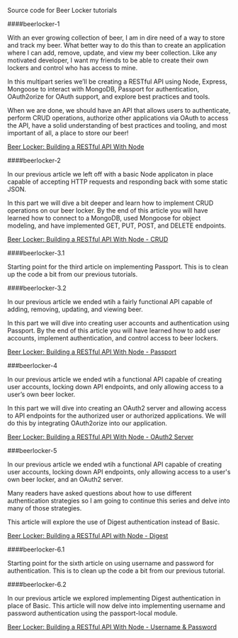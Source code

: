 Source code for Beer Locker tutorials

####beerlocker-1

With an ever growing collection of beer, I am in dire need of a way to store and track my beer. What better way to do this than to create an application where I can add, remove, update, and view my beer collection. Like any motivated developer, I want my friends to be able to create their own lockers and control who has access to mine.

In this multipart series we’ll be creating a RESTful API using Node, Express, Mongoose to interact with MongoDB, Passport for authentication, OAuth2orize for OAuth support, and explore best practices and tools.

When we are done, we should have an API that allows users to authenticate, perform CRUD operations, authorize other applications via OAuth to access the API, have a solid understanding of best practices and tooling, and most important of all, a place to store our beer!

[Beer Locker: Building a RESTful API With Node](http://scottksmith.com/blog/2014/05/02/building-restful-apis-with-node/)

####beerlocker-2

In our previous article we left off with a basic Node applicaton in place capable of accepting HTTP requests and responding back with some static JSON.

In this part we will dive a bit deeper and learn how to implement CRUD operations on our beer locker. By the end of this article you will have learned how to connect to a MongoDB, used Mongoose for object modeling, and have implemented GET, PUT, POST, and DELETE endpoints.

[Beer Locker: Building a RESTful API With Node - CRUD](http://scottksmith.com/blog/2014/05/05/beer-locker-building-a-restful-api-with-node-crud/)

####beerlocker-3.1

Starting point for the third article on implementing Passport. This is to clean up the code a bit from our previous tutorials.

####beerlocker-3.2

In our previous article we ended wtih a fairly functional API capable of adding, removing, updating, and viewing beer.

In this part we will dive into creating user accounts and authentication using Passport. By the end of this article you will have learned how to add user accounts, implement authentication, and control access to beer lockers.

[Beer Locker: Building a RESTful API With Node - Passport](http://scottksmith.com/blog/2014/05/29/beer-locker-building-a-restful-api-with-node-passport/)

###beerlocker-4

In our previous article we ended wtih a functional API capable of creating user accounts, locking down API endpoints, and only allowing access to a user’s own beer locker.

In this part we will dive into creating an OAuth2 server and allowing access to API endpoints for the authorized user or authorized applications. We will do this by integrating OAuth2orize into our application.

[Beer Locker: Building a RESTful API With Node - OAuth2 Server](http://scottksmith.com/blog/2014/07/02/beer-locker-building-a-restful-api-with-node-oauth2-server/)

###beerlocker-5

In our previous article we ended wtih a functional API capable of creating user accounts, locking down API endpoints, only allowing access to a user's own beer locker, and an OAuth2 server.

Many readers have asked questions about how to use different authentication strategies so I am going to continue this series and delve into many of those strategies.

This article will explore the use of Digest authentication instead of Basic.

[Beer Locker: Building a RESTful API with Node - Digest](http://scottksmith.com/blog/2014/09/14/beer-locker-building-a-restful-api-with-node-digest/)

####beerlocker-6.1

Starting point for the sixth article on using username and password for authentication. This is to clean up the code a bit from our previous tutorial.

####beerlocker-6.2

In our previous article we explored implementing Digest authentication in place of Basic. This article will now delve into implementing username and password authentication using the passport-local module.

[Beer Locker: Building a RESTful API With Node - Username & Password](http://scottksmith.com/blog/2014/09/18/beer-locker-building-a-restful-api-with-node-username-and-password/)